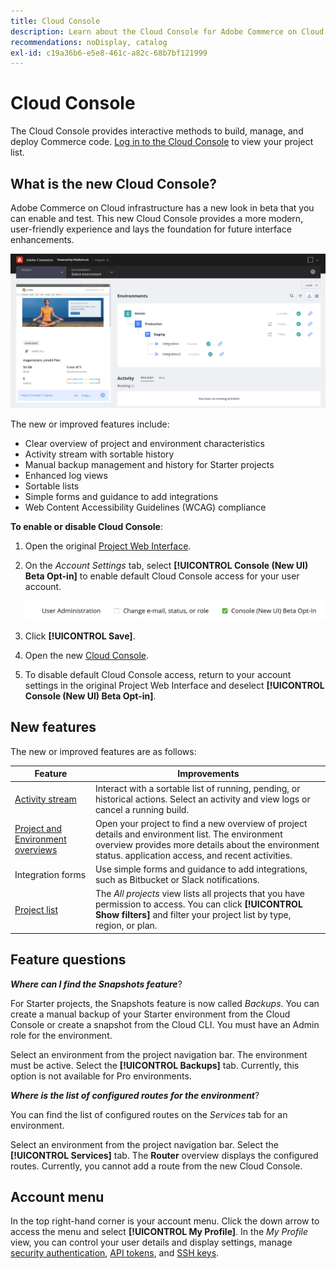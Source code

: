 ```yaml
---
title: Cloud Console
description: Learn about the Cloud Console for Adobe Commerce on Cloud infrastructure.
recommendations: noDisplay, catalog
exl-id: c19a36b6-e5e8-461c-a82c-68b7bf121999
---
```


# Cloud Console

The Cloud Console provides interactive methods to build, manage, and deploy Commerce code. [Log in to the Cloud Console](https://console.adobecommerce.com) to view your project list.

## What is the new Cloud Console?

Adobe Commerce on Cloud infrastructure has a new look in beta that you can enable and test. This new Cloud Console provides a more modern, user-friendly experience and lays the foundation for future interface enhancements.

![Cloud Console](../assets/CloudConsole.svg)

The new or improved features include:

- Clear overview of project and environment characteristics
- Activity stream with sortable history
- Manual backup management and history for Starter projects
- Enhanced log views
- Sortable lists
- Simple forms and guidance to add integrations
- Web Content Accessibility Guidelines (WCAG) compliance

**To enable or disable Cloud Console**:

1. Open the original [Project Web Interface](https://accounts.magento.cloud/user).

1. On the _Account Settings_ tab, select **[!UICONTROL Console (New UI) Beta Opt-in]** to enable default Cloud Console access for your user account.

   ![Console opt-in beta](../assets/console-optin-beta.png)

1. Click **[!UICONTROL Save]**.

1. Open the new [Cloud Console](https://console.adobecommerce.com).

1. To disable default Cloud Console access, return to your account settings in the original Project Web Interface and deselect **[!UICONTROL Console (New UI) Beta Opt-in]**.

## New features

The new or improved features are as follows:

| Feature        | Improvements                        |
| -------------- | ----------------------------------- |
| [Activity stream](../cloud-guide/project/activity-stream.md) | Interact with a sortable list of running, pending, or historical actions. Select an activity and view logs or cancel a running build. |
| [Project and Environment overviews](../cloud-guide/project/overview.md#project-overview) | Open your project to find a new overview of project details and environment list. The environment overview provides more details about the environment status. application access, and recent activities. |
| Integration forms | Use simple forms and guidance to add integrations, such as Bitbucket or Slack notifications. |
| [Project list](../cloud-guide/project/overview.md#cloud-console) | The _All projects_ view lists all projects that you have permission to access. You can click **[!UICONTROL Show filters]** and filter your project list by type, region, or plan. |

<!-- The following are features yet to be activated:
| **Apps and services topology** | The Apps & Services topology is visible on Project and Environment views. This interactive diagram allows you to select a service and view the relationship details, such as name, type, version, port, and more. Click **[!UICONTROL View details]** to access the overview and configuration panel for each service. | -->

## Feature questions

**_Where can I find the Snapshots feature_**?

For Starter projects, the Snapshots feature is now called _Backups_. You can create a manual backup of your Starter environment from the Cloud Console or create a snapshot from the Cloud CLI. You must have an Admin role for the environment.

Select an environment from the project navigation bar. The environment must be active. Select the **[!UICONTROL Backups]** tab. Currently, this option is not available for Pro environments.

**_Where is the list of configured routes for the environment_**?

You can find the list of configured routes on the _Services_ tab for an environment.

Select an environment from the project navigation bar. Select the **[!UICONTROL Services]** tab. The **Router** overview displays the configured routes. Currently, you cannot add a route from the new Cloud Console.

## Account menu

In the top right-hand corner is your account menu. Click the down arrow to access the menu and select **[!UICONTROL My Profile]**. In the _My Profile_ view, you can control your user details and display settings, manage [security authentication](../cloud-guide/project/user-access.md#user-authentication-requirements), [API tokens](../cloud-guide/project/user-access.md#create-an-api-token), and [SSH keys](../cloud-guide/development/secure-connections.md).
